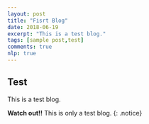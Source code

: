 ```yaml
---
layout: post
title: "Fisrt Blog"
date: 2018-06-19
excerpt: "This is a test blog."
tags: [sample post,test]
comments: true
nlp: true
---
```


## Test

This is a test blog.

**Watch out!!** This is only a test blog.
{: .notice}